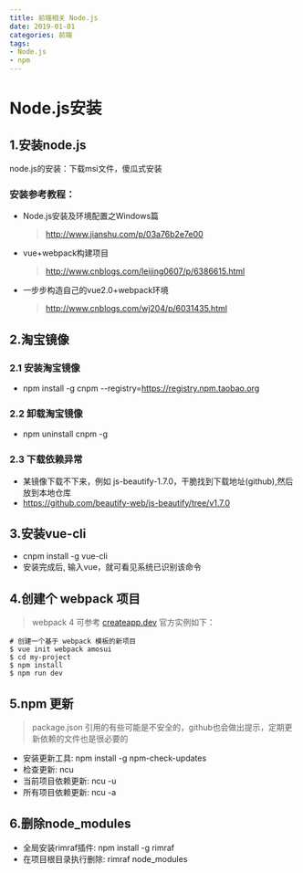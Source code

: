 ```yaml
---
title: 前端相关 Node.js
date: 2019-01-01
categories: 前端
tags:
- Node.js
- npm
---
```



# Node.js安装

## 1.安装node.js
node.js的安装：下载msi文件，傻瓜式安装

### 安装参考教程：
- Node.js安装及环境配置之Windows篇
  > http://www.jianshu.com/p/03a76b2e7e00
- vue+webpack构建项目
  > http://www.cnblogs.com/leijing0607/p/6386615.html
- 一步步构造自己的vue2.0+webpack环境
  > http://www.cnblogs.com/wj204/p/6031435.html

## 2.淘宝镜像
### 2.1 安装淘宝镜像
* npm install -g cnpm --registry=https://registry.npm.taobao.org 
### 2.2 卸载淘宝镜像
* npm uninstall cnpm -g
### 2.3 下载依赖异常
- 某镜像下载不下来，例如 js-beautify-1.7.0，干脆找到下载地址(github),然后放到本地仓库
- https://github.com/beautify-web/js-beautify/tree/v1.7.0

## 3.安装vue-cli
* cnpm install -g vue-cli
* 安装完成后, 输入vue，就可看见系统已识别该命令

## 4.创建个 webpack 项目
> webpack 4 可参考 [createapp.dev](https://createapp.dev/)
官方实例如下：
```
# 创建一个基于 webpack 模板的新项目
$ vue init webpack amosui
$ cd my-project
$ npm install
$ npm run dev
```

## 5.npm 更新
> package.json 引用的有些可能是不安全的，github也会做出提示，定期更新依赖的文件也是很必要的

* 安装更新工具: npm install -g npm-check-updates
* 检查更新: ncu
* 当前项目依赖更新: ncu -u
* 所有项目依赖更新: ncu -a

## 6.删除node_modules
* 全局安装rimraf插件: npm install -g rimraf
* 在项目根目录执行删除: rimraf node_modules
